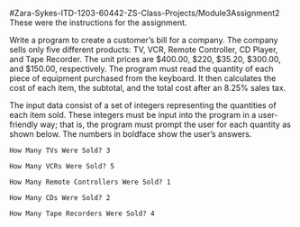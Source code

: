 #Zara-Sykes-ITD-1203-60442-ZS-Class-Projects/Module3Assignment2
These were the instructions for the assignment.

Write a program to create a customer’s bill for a company. The company sells only five different products: TV, VCR, Remote Controller, CD Player, and Tape Recorder. The unit prices are $400.00, $220, $35.20, $300.00, and $150.00, respectively. The program must read the quantity of each piece of equipment purchased from the keyboard. It then calculates the cost of each item, the subtotal, and the total cost after an 8.25% sales tax.

The input data consist of a set of integers representing the quantities of each item sold. These integers must be input into the program in a user-friendly way; that is, the program must prompt the user for each quantity as shown below. The numbers in boldface show the user’s answers.

    How Many TVs Were Sold? 3

    How Many VCRs Were Sold? 5

    How Many Remote Controllers Were Sold? 1

    How Many CDs Were Sold? 2

    How Many Tape Recorders Were Sold? 4

